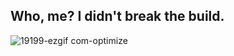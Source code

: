 ## Who, me? I didn't break the build.

![19199-ezgif com-optimize](https://github.com/user-attachments/assets/0d33f5c5-469e-44ec-8b1e-b47866268ea3)


<!--
**sagariiit/sagariiit** is a ✨ _special_ ✨ repository because its `README.md` (this file) appears on your GitHub profile.

Here are some ideas to get you started:

- 🔭 I’m currently working on ...
- 🌱 I’m currently learning ...
- 👯 I’m looking to collaborate on ...
- 🤔 I’m looking for help with ...
- 💬 Ask me about ...
- 📫 How to reach me: ...
- 😄 Pronouns: ...
- ⚡ Fun fact: ...
-->
